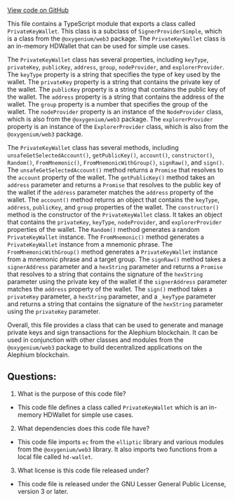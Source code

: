 [View code on GitHub](https://github.com/oxygenium/oxygenium-web3/packages/web3-wallet/src/privatekey-wallet.ts)

This file contains a TypeScript module that exports a class called `PrivateKeyWallet`. This class is a subclass of `SignerProviderSimple`, which is a class from the `@oxygenium/web3` package. The `PrivateKeyWallet` class is an in-memory HDWallet that can be used for simple use cases. 

The `PrivateKeyWallet` class has several properties, including `keyType`, `privateKey`, `publicKey`, `address`, `group`, `nodeProvider`, and `explorerProvider`. The `keyType` property is a string that specifies the type of key used by the wallet. The `privateKey` property is a string that contains the private key of the wallet. The `publicKey` property is a string that contains the public key of the wallet. The `address` property is a string that contains the address of the wallet. The `group` property is a number that specifies the group of the wallet. The `nodeProvider` property is an instance of the `NodeProvider` class, which is also from the `@oxygenium/web3` package. The `explorerProvider` property is an instance of the `ExplorerProvider` class, which is also from the `@oxygenium/web3` package.

The `PrivateKeyWallet` class has several methods, including `unsafeGetSelectedAccount()`, `getPublicKey()`, `account()`, `constructor()`, `Random()`, `FromMnemonic()`, `FromMnemonicWithGroup()`, `signRaw()`, and `sign()`. The `unsafeGetSelectedAccount()` method returns a `Promise` that resolves to the `account` property of the wallet. The `getPublicKey()` method takes an `address` parameter and returns a `Promise` that resolves to the public key of the wallet if the `address` parameter matches the `address` property of the wallet. The `account()` method returns an object that contains the `keyType`, `address`, `publicKey`, and `group` properties of the wallet. The `constructor()` method is the constructor of the `PrivateKeyWallet` class. It takes an object that contains the `privateKey`, `keyType`, `nodeProvider`, and `explorerProvider` properties of the wallet. The `Random()` method generates a random `PrivateKeyWallet` instance. The `FromMnemonic()` method generates a `PrivateKeyWallet` instance from a mnemonic phrase. The `FromMnemonicWithGroup()` method generates a `PrivateKeyWallet` instance from a mnemonic phrase and a target group. The `signRaw()` method takes a `signerAddress` parameter and a `hexString` parameter and returns a `Promise` that resolves to a string that contains the signature of the `hexString` parameter using the private key of the wallet if the `signerAddress` parameter matches the `address` property of the wallet. The `sign()` method takes a `privateKey` parameter, a `hexString` parameter, and a `_keyType` parameter and returns a string that contains the signature of the `hexString` parameter using the `privateKey` parameter. 

Overall, this file provides a class that can be used to generate and manage private keys and sign transactions for the Alephium blockchain. It can be used in conjunction with other classes and modules from the `@oxygenium/web3` package to build decentralized applications on the Alephium blockchain.
## Questions: 
 1. What is the purpose of this code file?
- This code file defines a class called `PrivateKeyWallet` which is an in-memory HDWallet for simple use cases.

2. What dependencies does this code file have?
- This code file imports `ec` from the `elliptic` library and various modules from the `@oxygenium/web3` library. It also imports two functions from a local file called `hd-wallet`.

3. What license is this code file released under?
- This code file is released under the GNU Lesser General Public License, version 3 or later.